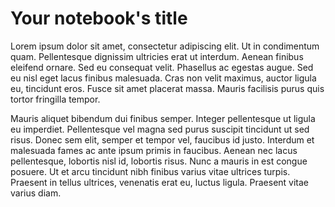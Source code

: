 # Your notebook's title

Lorem ipsum dolor sit amet, consectetur adipiscing elit. Ut in condimentum quam. Pellentesque dignissim ultricies erat ut interdum. Aenean finibus eleifend ornare. Sed eu consequat velit. Phasellus ac egestas augue. Sed eu nisl eget lacus finibus malesuada. Cras non velit maximus, auctor ligula eu, tincidunt eros. Fusce sit amet placerat massa. Mauris facilisis purus quis tortor fringilla tempor.

Mauris aliquet bibendum dui finibus semper. Integer pellentesque ut ligula eu imperdiet. Pellentesque vel magna sed purus suscipit tincidunt ut sed risus. Donec sem elit, semper et tempor vel, faucibus id justo. Interdum et malesuada fames ac ante ipsum primis in faucibus. Aenean nec lacus pellentesque, lobortis nisl id, lobortis risus. Nunc a mauris in est congue posuere. Ut et arcu tincidunt nibh finibus varius vitae ultrices turpis. Praesent in tellus ultrices, venenatis erat eu, luctus ligula. Praesent vitae varius diam.
